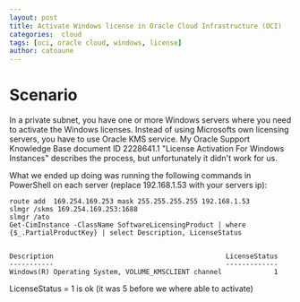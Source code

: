 ```yaml
---
layout: post
title: Activate Windows license in Oracle Cloud Infrastructure (OCI)
categories:  cloud
tags: [oci, oracle cloud, windows, license]
author: catoaune 
---
```


# Scenario

In a private subnet, you have one or more Windows servers where you need to activate the Windows licenses. Instead of using Microsofts own licensing servers, you have to use Oracle KMS service. My Oracle Support Knowledge Base document ID 2228641.1 "License Activation For Windows Instances" describes the process, but unfortunately it didn't work for us.

What we ended up doing was running the following commands in PowerShell on each server (replace 192.168.1.53 with your servers ip):
```
route add  169.254.169.253 mask 255.255.255.255 192.168.1.53
slmgr /skms 169.254.169.253:1688
slmgr /ato
Get-CimInstance -ClassName SoftwareLicensingProduct | where {$_.PartialProductKey} | select Description, LicenseStatus


Description                                           LicenseStatus
-----------                                           -------------
Windows(R) Operating System, VOLUME_KMSCLIENT channel             1
```
LicenseStatus = 1 is ok (it was 5 before we where able to activate)


